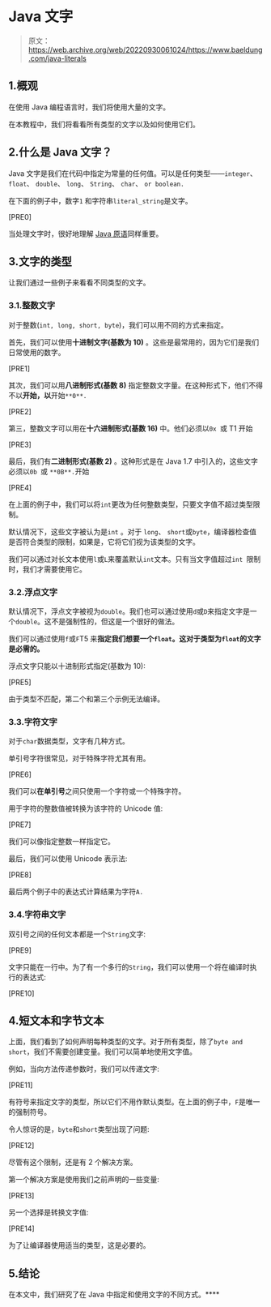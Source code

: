 # Java 文字

> 原文：<https://web.archive.org/web/20220930061024/https://www.baeldung.com/java-literals>

## 1.概观

在使用 Java 编程语言时，我们将使用大量的文字。

在本教程中，我们将看看所有类型的文字以及如何使用它们。

## 2.什么是 Java 文字？

Java 文字是我们在代码中指定为常量的任何值。可以是任何类型——`integer`、 `float`、 `double`、 `long`、 `String`、 `char`、 `or boolean.`

在下面的例子中，数字`1` 和字符串`literal_string`是文字。

[PRE0]

当处理文字时，很好地理解 [Java 原语](/web/20221024103657/https://www.baeldung.com/java-primitives)同样重要。

## 3.文字的类型

让我们通过一些例子来看看不同类型的文字。

### 3.1.整数文字

对于整数(`int, long, short, byte`)，我们可以用不同的方式来指定。

首先，我们可以使用**十进制文字(基数为 10)** 。这些是最常用的，因为它们是我们日常使用的数字。

[PRE1]

其次，我们可以用**八进制形式(基数 8)** 指定整数文字量。在这种形式下，他们不得不以**开始，以**开始`**0**.`

[PRE2]

第三，整数文字可以用在**十六进制形式(基数 16)** 中。他们必须以`0x `或 T1 开始

[PRE3]

最后，我们有**二进制形式(基数 2)** 。这种形式是在 Java 1.7 中引入的，这些文字必须以`0b `或 `**0B**.`开始

[PRE4]

在上面的例子中，我们可以将`int`更改为任何整数类型，只要文字值不超过类型限制。

默认情况下，这些文字被认为是`int` 。对于 `long`、 `short`或`byte`，编译器检查值是否符合类型的限制，如果是，它将它们视为该类型的文字。

我们可以通过对长文本使用`l`或`L`来覆盖默认`int`文本。只有当文字值超过`int `限制时，我们才需要使用它。

### 3.2.浮点文字

默认情况下，浮点文字被视为`double`。我们也可以通过使用`d`或`D`来指定文字是一个`double`。这不是强制性的，但这是一个很好的做法。

我们可以通过使用`f`或`F`T5 来**指定我们想要一个`float`。这对于类型为`float`的文字是必需的。**

浮点文字只能以十进制形式指定(基数为 10):

[PRE5]

由于类型不匹配，第二个和第三个示例无法编译。

### 3.3.字符文字

对于`char`数据类型，文字有几种方式。

单引号字符很常见，对于特殊字符尤其有用。

[PRE6]

我们可以**在单引号**之间只使用一个字符或一个特殊字符。

用于字符的整数值被转换为该字符的 Unicode 值:

[PRE7]

我们可以像指定整数一样指定它。

最后，我们可以使用 Unicode 表示法:

[PRE8]

最后两个例子中的表达式计算结果为字符`A.`

### 3.4.字符串文字

双引号之间的任何文本都是一个`String`文字:

[PRE9]

文字只能在一行中。为了有一个多行的`String`，我们可以使用一个将在编译时执行的表达式:

[PRE10]

## 4.短文本和字节文本

上面，我们看到了如何声明每种类型的文字。对于所有类型，除了`byte and short`，我们不需要创建变量。我们可以简单地使用文字值。

例如，当向方法传递参数时，我们可以传递文字:

[PRE11]

有符号来指定文字的类型，所以它们不用作默认类型。在上面的例子中，`F`是唯一的强制符号。

令人惊讶的是，`byte`和`short`类型出现了问题:

[PRE12]

尽管有这个限制，还是有 2 个解决方案。

第一个解决方案是使用我们之前声明的一些变量:

[PRE13]

另一个选择是转换文字值:

[PRE14]

为了让编译器使用适当的类型，这是必要的。

## 5.结论

在本文中，我们研究了在 Java 中指定和使用文字的不同方式。****